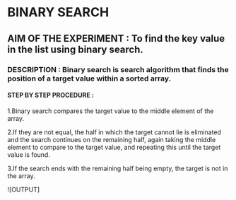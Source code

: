 # BINARY SEARCH

## AIM OF THE EXPERIMENT : To find the key value in the list using binary search.

### DESCRIPTION : Binary search is search algorithm that finds the position of a target value within a sorted array.

#### STEP BY STEP PROCEDURE :

1.Binary search compares the target value to the middle element of the array.

2.If they are not equal, the half in which the target cannot lie is eliminated and the search continues on the remaining half, again taking the middle element to compare to the target value, and repeating this until the target value is found. 

3.If the search ends with the remaining half being empty, the target is not in the array.

![OUTPUT]




















